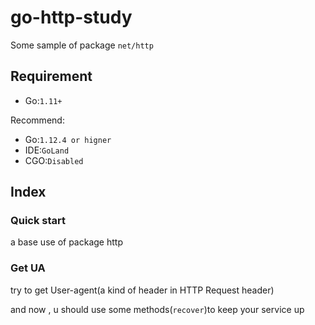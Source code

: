 # go-http-study

Some sample of package `net/http`

## Requirement

- Go:`1.11+`

Recommend:

- Go:`1.12.4 or higner`
- IDE:`GoLand`
- CGO:`Disabled`

## Index

### Quick start

a base use of package http

### Get UA

try to get User-agent(a kind of header in HTTP Request header)

and now , u should use some methods(`recover`)to keep your service up